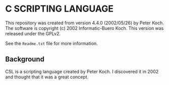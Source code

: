 # C SCRIPTING LANGUAGE

This repository was created from version 4.4.0 (2002/05/26) by Peter Koch.
The software is copyright (c) 2002 Informatic-Buero Koch.
This version was released under the GPLv2.

See the `Readme.txt` file for more information.

## Background

CSL is a scripting language created by Peter Koch.
I discovered it in 2002 and thought that it was a great concept.
